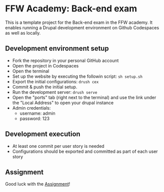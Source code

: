 # FFW Academy: Back-end exam

This is a template project for the Back-end exam in the FFW academy. It enables running a Drupal development
environment on Github Codespaces as well as locally.


## Development environment setup

* Fork the repository in your personal GitHub account
* Open the project in Codespaces
* Open the terminal
* Set up the website by executing the followin script: `sh setup.sh`
* Export the initial configurations: `drush cex`
* Commit & push the initial setup.
* Run the development server: `drush serve`
* Open the "ports" tab (right next to the terminal) and use the link under the "Local Address" to open your drupal instance
* Admin credentials:
  * username: admin
  * password: 123

## Development execution
* At least one commit per user story is needed
* Configurations should be exported and committed as part of each user story

## Assignment
Good luck with the [Assignment](https://docs.google.com/document/d/1ygWDwnFDOckER3uYDinj3YWZIWDicvu5os-LDCcaGo4/edit?usp=sharing)!

